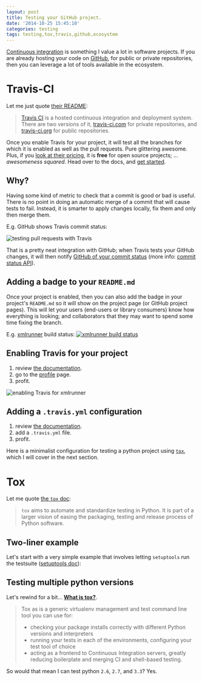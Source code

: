```yaml
---
layout: post
title: Testing your GitHub project.
date: '2014-10-25 15:45:10'
categories: testing
tags: testing,tox,travis,github,ecosystem
---
```


[Continuous integration][1] is something I value a lot in software projects.
If you are already hosting your code on [GitHub][2], for public or private
repositories, then you can leverage a lot of tools available in the ecosystem.

# Travis-CI

Let me just quote [their README](https://github.com/travis-ci/travis-ci):

> [Travis CI](https://travis-ci.com) is a hosted continuous integration and
deployment system. There are two versions of it,
[travis-ci.com](https://travis-ci.com) for private repositories, and
[travis-ci.org](https://travis-ci.org) for public repositories.

Once you enable Travis for your project, it will test all the branches for
which it is enabled as well as the pull requests.
Pure glittering awesome. Plus, if you [look at their pricing][4],
it is **free** for open source projects; ... *awesomeness squared*. Head over
to the docs, and [get started][5].

## Why?

Having some kind of metric to check that a commit is good or bad is useful.
There is no point in doing an automatic merge of a commit that will cause tests
to fail. Instead, it is smarter to apply changes locally, fix them and only
then merge them.

E.g. GitHub shows Travis commit status:

![testing pull requests with Travis](/img/2014-10-25-pullreq-travis.png)

That is a pretty neat integration with GitHub; when Travis tests your
GitHub changes, it will then notify [GitHub of your commit status][7]
(more info: [commit status API][8]).

## Adding a badge to your `README.md`

Once your project is enabled, then you can also add the badge in your project's
`README.md` so it will show on the project page (or GitHub project pages). This
will let your users (end-users or library consumers) know how everything is
looking; and collaborators that they may want to spend some time fixing the
branch.

E.g. [xmlrunner][6] build status: [![xmlrunner build status](https://travis-ci.org/xmlrunner/unittest-xml-reporting.svg?branch=master)](https://travis-ci.org/xmlrunner/unittest-xml-reporting)

## Enabling Travis for your project

1. review [the documentation][5].
1. go to the [profile][10] page.
1. profit.

![enabling Travis for xmlrunner](/img/2014-10-25-enable-travis.png)

## Adding a `.travis.yml` configuration

1. review [the documentation][9].
1. add a `.travis.yml` file.
1. profit.

Here is a minimalist configuration for testing a python project using
[`tox`][11], which I will cover in the next section.

<script src="https://gist.github.com/dnozay/27ff0d8d589b6593b4be.js"></script>

# Tox

Let me quote [the `tox` doc][11]:

> `tox` aims to automate and standardize testing in Python. It is part of a
larger vision of easing the packaging, testing and release process of Python
software.

## Two-liner example

Let's start with a very simple example that involves letting `setuptools` run
the testsuite ([setuptools doc][12]):

<script src="https://gist.github.com/dnozay/a4dd19777723ae1f6969/f0edecd8bf27c0aa288544558f1c23bcadeaea98.js"></script>

## Testing multiple python versions

Let's rewind for a bit... [**What is tox?**][13].

> Tox as is a generic virtualenv management and test command line tool you can use for:
>
> * checking your package installs correctly with different Python versions and
  interpreters
> * running your tests in each of the environments, configuring your test tool of choice
> * acting as a frontend to Continuous Integration servers, greatly
  reducing boilerplate and merging CI and shell-based testing.

So would that mean I can test python `2.6`, `2.7`, and `3.3`? Yes.

<script src="https://gist.github.com/dnozay/a4dd19777723ae1f6969/d871e87686b0355fc8f8454aad8b5947df413c00.js"></script>



[1]: http://en.wikipedia.org/wiki/Continuous_integration
[2]: https://github.com/
[3]: https://travis-ci.org/
[4]: https://travis-ci.com/plans
[5]: http://docs.travis-ci.com/user/getting-started/
[6]: https://github.com/xmlrunner/unittest-xml-reporting
[7]: https://github.com/blog/1227-commit-status-api
[8]: https://developer.github.com/v3/repos/statuses/
[9]: http://docs.travis-ci.com/user/languages/python/
[10]: https://travis-ci.org/profile
[11]: https://testrun.org/tox/latest/
[12]: https://pythonhosted.org/setuptools/setuptools.html#test-build-package-and-run-a-unittest-suite
[13]: https://testrun.org/tox/latest/#what-is-tox
